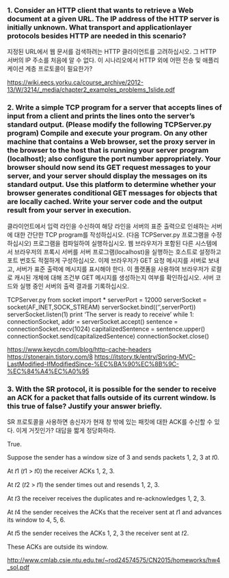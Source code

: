 ### 1. Consider an HTTP client that wants to retrieve a Web document at a given URL. The IP address of the HTTP server is initially unknown. What transport and applicationlayer protocols besides HTTP are needed in this scenario?
지정된 URL에서 웹 문서를 검색하려는 HTTP 클라이언트를 고려하십시오. 그 HTTP 서버의 IP 주소를 처음에 알 수 없다. 이 시나리오에서 HTTP 외에 어떤 전송 및 애플리케이션 계층 프로토콜이 필요한가?

https://wiki.eecs.yorku.ca/course_archive/2012-13/W/3214/_media/chapter2_examples_problems_1slide.pdf

### 2. Write a simple TCP program for a server that accepts lines of input from a client and prints the lines onto the server’s standard output. (Please modify the following TCPServer.py program) Compile and execute your program. On any other machine that contains a Web browser, set the proxy server in the browser to the host that is running your server program (localhost); also configure the port number appropriately. Your browser should now send its GET request messages to your server, and your server should display the messages on its standard output. Use this platform to determine whether your browser generates conditional GET messages for objects that are locally cached. Write your server code and the output result from your server in execution.

클라이언트에서 입력 라인을 수신하여 해당 라인을 서버의 표준 출력으로 인쇄하는 서버에 대한 간단한  TCP program를 작성하십시오. (다음 TCPServer.py 프로그램을 수정하십시오) 프로그램을 컴파일하여 실행하십시오. 웹 브라우저가 포함된 다른 시스템에서 브라우저의 프록시 서버를 서버 프로그램(localhost)을 실행하는 호스트로 설정하고 포트 번호도 적절하게 구성하십시오. 이제 브라우저가 GET 요청 메시지를 서버로 보내고, 서버가 표준 출력에 메시지를 표시해야 한다. 이 플랫폼을 사용하여 브라우저가 로컬로 캐시된 개체에 대해 조건부 GET 메시지를 생성하는지 여부를 확인하십시오. 서버 코드와 실행 중인 서버의 출력 결과를 기록하십시오.

TCPServer.py
from socket import *
serverPort = 12000
serverSocket = socket(AF_INET,SOCK_STREAM)
serverSocket.bind((‘’,serverPort))
serverSocket.listen(1)
print ‘The server is ready to receive’
while 1:
connectionSocket, addr = serverSocket.accept()
sentence = connectionSocket.recv(1024)
capitalizedSentence = sentence.upper()
connectionSocket.send(capitalizedSentence)
connectionSocket.close()

https://www.keycdn.com/blog/http-cache-headers
https://stonerain.tistory.com/8
https://itstory.tk/entry/Spring-MVC-LastModified-IfModifiedSince-%EC%BA%90%EC%8B%9C-%EC%84%A4%EC%A0%95

### 3. With the SR protocol, it is possible for the sender to receive an ACK for a packet that falls outside of its current window. Is this true of false? Justify your answer briefly.
SR 프로토콜을 사용하면 송신자가 현재 창 밖에 있는 패킷에 대한 ACK를 수신할 수 있다. 이게 거짓인가? 대답을 짧게 정당화하라.

True.

Suppose the sender has a window size of 3 and sends packets 1, 2, 3 at 𝑡0. 

At 𝑡1 (𝑡1 > 𝑡0) the receiver ACKs 1, 2, 3. 

At 𝑡2 (𝑡2 > 𝑡1) the sender times out and resends 1, 2, 3. 

At 𝑡3 the receiver receives the duplicates and re-acknowledges 1, 2, 3. 

At 𝑡4 the sender receives the ACKs that the receiver sent at 𝑡1 and advances its window to 4, 5, 6. 

At 𝑡5 the sender receives the ACKs 1, 2, 3 the receiver sent at 𝑡2. 

These ACKs are outside its window.

http://www.cmlab.csie.ntu.edu.tw/~rod24574575/CN2015/homeworks/hw4_sol.pdf
